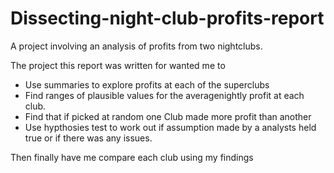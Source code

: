 # Dissecting-night-club-profits-report
A project involving an analysis of profits from two nightclubs.

The project this report was written for wanted me to 

* Use summaries to explore profits at each of the superclubs
* Find ranges of plausible values for the averagenightly profit at each club.
* Find that if picked at random one Club made more profit than another 
* Use hypthosies test to work out if assumption made by a analysts held true or if there was any issues.

Then finally have me compare each club using my findings
